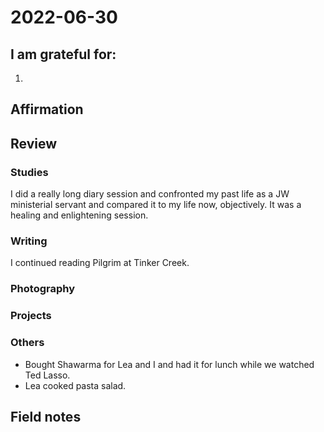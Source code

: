 # 2022-06-30

## I am grateful for:
1. 

## Affirmation

## Review
### Studies

I did a really long diary session and confronted my past life as a JW ministerial servant and compared it to my life now, objectively. It was a healing and enlightening session.

### Writing

I continued reading Pilgrim at Tinker Creek.

### Photography

### Projects

### Others

- Bought Shawarma for Lea and I and had it for lunch while we watched Ted Lasso.
- Lea cooked pasta salad.

## Field notes